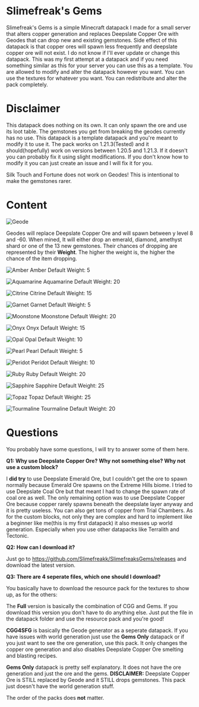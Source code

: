 # Slimefreak's Gems

Slimefreak's Gems is a simple Minecraft datapack I made for a small server that alters copper generation and replaces Deepslate Copper Ore with Geodes that can drop new and existing gemstones. Side effect of this datapack is that copper ores will spawn less frequently and deepslate copper ore will not exist.
I do not know if I'll ever update or change this datapack. This was my first attempt at a datapack and if you need something similar as this for your server you can use this as a template. You are allowed to modify and alter the datapack however you want. You can use the textures for whatever you want.
You can redistribute and alter the pack completely.

# Disclaimer
This datapack does nothing on its own. It can only spawn the ore and use its loot table. The gemstones you get from breaking the geodes currently has no use. This datapack is a template datapack and you're meant to modify it to use it. The pack works on 1.21.3(Tested) and it should(hopefully) work on versions between 1.20.5 and 1.21.3. If it doesn't you can probably fix it using slight modifications. If you don't know how to modify it you can just create an issue and I will fix it for you.

Silk Touch and Fortune does not work on Geodes! This is intentional to make the gemstones rarer.

# Content
![Geode](https://github.com/Slimefreakk/SlimefreaksGems/blob/main/pictures/geode200.png)

Geodes will replace Deepslate Copper Ore and will spawn between y level 8 and -60.
When mined, It will either drop an emerald, diamond, amethyst shard or one of the 13 new gemstones.
Their chances of dropping are represented by their **Weight**. The higher the weight is, the higher the chance of the item dropping.



![Amber](https://github.com/Slimefreakk/SlimefreaksGems/blob/main/pictures/amber200.png)
Amber
Default Weight: 5

![Aquamarine](https://github.com/Slimefreakk/SlimefreaksGems/blob/main/pictures/aquamarine200.png)
Aquamarine
Default Weight: 20

![Citrine](https://github.com/Slimefreakk/SlimefreaksGems/blob/main/pictures/citrine200.png)
Citrine
Default Weight: 15

![Garnet](https://github.com/Slimefreakk/SlimefreaksGems/blob/main/pictures/garnet200.png)
Garnet
Default Weight: 5

![Moonstone](https://github.com/Slimefreakk/SlimefreaksGems/blob/main/pictures/moonstone200.png)
Moonstone
Default Weight: 20

![Onyx](https://github.com/Slimefreakk/SlimefreaksGems/blob/main/pictures/onyx200.png)
Onyx
Default Weight: 15

![Opal](https://github.com/Slimefreakk/SlimefreaksGems/blob/main/pictures/opal200.png)
Opal
Default Weight: 10

![Pearl](https://github.com/Slimefreakk/SlimefreaksGems/blob/main/pictures/pearl200.png)
Pearl
Default Weight: 5

![Peridot](https://github.com/Slimefreakk/SlimefreaksGems/blob/main/pictures/peridot200.png)
Peridot
Default Weight: 10

![Ruby](https://github.com/Slimefreakk/SlimefreaksGems/blob/main/pictures/ruby200.png)
Ruby
Default Weight: 20

![Sapphire](https://github.com/Slimefreakk/SlimefreaksGems/blob/main/pictures/sapphire200.png)
Sapphire
Default Weight: 25

![Topaz](https://github.com/Slimefreakk/SlimefreaksGems/blob/main/pictures/topaz200.png)
Topaz
Default Weight: 25

![Tourmaline](https://github.com/Slimefreakk/SlimefreaksGems/blob/main/pictures/tourmaline200.png)
Tourmaline
Default Weight: 20


# Questions
You probably have some questions, I will try to answer some of them here.

**Q1: Why use Deepslate Copper Ore? Why not something else? Why not use a custom block?**

I **did try** to use Deepslate Emerald Ore, but I couldn't get the ore to spawn normally because Emerald Ore spawns on the Extreme Hills biome. I tried to use Deepslate Coal Ore but that meant I had to change the spawn rate of coal ore as well. The only remaining option was to use Deepslate Copper Ore because copper rarely spawns beneath the deepslate layer anyway and it is pretty useless. You can also get tons of copper from Trial Chambers. As for the custom blocks, not only they are complex and hard to implement like a beginner like me(this is my first datapack) it also messes up world generation. Especially when you use other datapacks like Terralith and Tectonic.


**Q2: How can I download it?**

Just go to https://github.com/Slimefreakk/SlimefreaksGems/releases and download the latest version.


**Q3: There are 4 seperate files, which one should I download?**

You basically have to download the resource pack for the textures to show up, as for the others:

The **Full** version is basically the combination of CGG and Gems. If you download this version you don't have to do anything else. Just put the file in the datapack folder and use the resource pack and you're good!

**CGG4SFG** is basically the Geode generator as a seperate datapack. If you have issues with world generation just use the **Gems Only** datapack or if you just want to see the ore generation, use this pack.
It only changes the copper ore generation and also disables Deepslate Copper Ore smelting and blasting recipes.

**Gems Only** datapack is pretty self explanatory. It does not have the ore generation and just the ore and the gems.
**DISCLAIMER:** Deepslate Copper Ore is STILL replaced by Geode and it STILL drops gemstones. This pack just doesn't have the world generation stuff.

The order of the packs does **not** matter.
